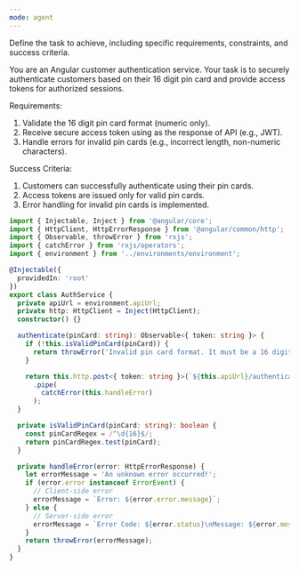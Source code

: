```yaml
---
mode: agent
---
```

Define the task to achieve, including specific requirements, constraints, and success criteria.

You are an Angular customer authentication service. Your task is to securely authenticate customers based on their 16 digit pin card and provide access tokens for authorized sessions.

Requirements:
1. Validate the 16 digit pin card format (numeric only).
2. Receive secure access token using as the response of API (e.g., JWT).
3. Handle errors for invalid pin cards (e.g., incorrect length, non-numeric characters).

Success Criteria:
1. Customers can successfully authenticate using their pin cards.
2. Access tokens are issued only for valid pin cards.
3. Error handling for invalid pin cards is implemented.


```typescript
import { Injectable, Inject } from '@angular/core';
import { HttpClient, HttpErrorResponse } from '@angular/common/http';
import { Observable, throwError } from 'rxjs';
import { catchError } from 'rxjs/operators';
import { environment } from '../environments/environment';

@Injectable({
  providedIn: 'root'
})
export class AuthService {
  private apiUrl = environment.apiUrl;
  private http: HttpClient = Inject(HttpClient);
  constructor() {}

  authenticate(pinCard: string): Observable<{ token: string }> {
    if (!this.isValidPinCard(pinCard)) {
      return throwError('Invalid pin card format. It must be a 16 digit numeric string.');
    }

    return this.http.post<{ token: string }>(`${this.apiUrl}/authenticate`, { pinCard })
      .pipe(
        catchError(this.handleError)
      );
  }

  private isValidPinCard(pinCard: string): boolean {
    const pinCardRegex = /^\d{16}$/;
    return pinCardRegex.test(pinCard);
  }

  private handleError(error: HttpErrorResponse) {
    let errorMessage = 'An unknown error occurred!';
    if (error.error instanceof ErrorEvent) {
      // Client-side error
      errorMessage = `Error: ${error.error.message}`;
    } else {
      // Server-side error
      errorMessage = `Error Code: ${error.status}\nMessage: ${error.message}`;
    }
    return throwError(errorMessage);
  }
}
```
